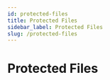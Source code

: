 ```yaml
---
id: protected-files
title: Protected Files
sidebar_label: Protected Files
slug: /protected-files
---
```


# Protected Files